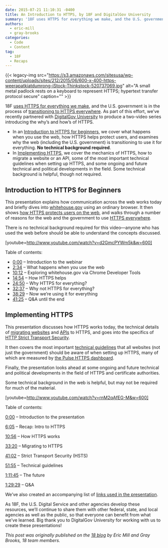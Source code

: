 ```yaml
---
date: 2015-07-21 11:10:31 -0400
title: An Introduction to HTTPS, by 18F and DigitalGov University
summary: '18F uses HTTPS for everything we make, and the U.S. government is in the process of transitioning to HTTPS everywhere. As part of this effort, we&#8217;ve recently partnered with DigitalGov University to produce a two-video series introducing the why&#8217;s and how&#8217;s of HTTPS. In an Introduction to HTTPS for beginners, we cover what happens when'
authors:
  - eric-mill
  - gray-brooks
categories:
  - Code
  - Content
tag:
  - 18F
  - Recaps
---
```


{{< legacy-img src="https://s3.amazonaws.com/sitesusa/wp-content/uploads/sites/212/2015/06/600-x-400-https-weerapatkiatdumrong-iStock-Thinkstock-520737069.jpg" alt="A small metal padlock rests on a keyboard to represent HTTPS; hypertext transfer protocol secure" caption="" >}} 

18F [uses HTTPS for everything we make](https://18f.gsa.gov/2014/11/13/why-we-use-https-in-every-gov-website-we-make/), and the U.S. government is in the process of [transitioning to HTTPS everywhere](https://18f.gsa.gov/2015/06/08/the-us-government-is-moving-to-https-everywhere/). As part of this effort, we&#8217;ve recently partnered with [DigitalGov University](https://www.WHATEVER/digitalgov-university/) to produce a two-video series introducing the why&#8217;s and how&#8217;s of HTTPS.

  * In an [Introduction to HTTPS for beginners](https://18f.gsa.gov/2015/07/16/introduction-to-https-webinar/#introduction-to-https-for-beginners), we cover what happens when you use the web, how HTTPS helps protect users, and examines why the web (including the U.S. government) is transitioning to use it for everything. **No technical background required**.
  * In [Implementing HTTPS](https://18f.gsa.gov/2015/07/16/introduction-to-https-webinar/#implementing-https), we cover the mechanics of HTTPS, how to migrate a website or an API, some of the most important technical guidelines when setting up HTTPS, and some ongoing and future technical and political developments in the field. Some technical background is helpful, though not required.

## Introduction to HTTPS for Beginners

This presentation explains how communication across the web works today and briefly dives into [whitehouse.gov](https://www.whitehouse.gov/) using an ordinary browser. It then shows [how HTTPS protects users on the web](https://https.cio.gov/faq/), and walks through a number of reasons for the web and the government to use [HTTPS everywhere](https://https.cio.gov/everything/).

There is no technical background required for this video—anyone who has used the web before should be able to understand the concepts discussed.

[youtube=http://www.youtube.com/watch?v=d2GmcPYWm5k&w=600]

Table of contents:

  * [0:00](https://www.youtube.com/watch?v=d2GmcPYWm5k&feature=youtu.be&t=0m0s) &#8211; Introduction to the webinar
  * [2:34](https://www.youtube.com/watch?v=d2GmcPYWm5k&feature=youtu.be&t=2m34s) &#8211; What happens when you use the web
  * [10:12](https://www.youtube.com/watch?v=d2GmcPYWm5k&feature=youtu.be&t=10m12s) &#8211; Exploring whitehouse.gov via Chrome Developer Tools
  * [14:54](https://www.youtube.com/watch?v=d2GmcPYWm5k&feature=youtu.be&t=14m54s) &#8211; How HTTPS helps
  * [24:50](https://www.youtube.com/watch?v=d2GmcPYWm5k&feature=youtu.be&t=24m50s) &#8211; Why HTTPS for everything?
  * [32:37](https://www.youtube.com/watch?v=d2GmcPYWm5k&feature=youtu.be&t=32m37s) &#8211; Why not HTTPS for everything?
  * [38:29](https://www.youtube.com/watch?v=d2GmcPYWm5k&feature=youtu.be&t=38m29s) &#8211; Now we&#8217;re using it for everything
  * [41:25](https://www.youtube.com/watch?v=d2GmcPYWm5k&feature=youtu.be&t=41m25s) &#8211; Q&A until the end

## Implementing HTTPS

This presentation discusses how HTTPS works today, the technical details of [migrating websites](https://https.cio.gov/mixed-content/) and [APIs](https://https.cio.gov/apis/) to HTTPS, and goes into the specifics of [HTTP Strict Transport Security](https://https.cio.gov/hsts/).

It then covers the most important [technical guidelines](https://https.cio.gov/technical-guidelines/) that all websites (not just the government) should be aware of when setting up HTTPS, many of which are measured by [the Pulse HTTPS dashboard](https://pulse.18f.gov/https/domains/).

Finally, the presentation looks ahead at some ongoing and future technical and political developments in the field of HTTPS and certificate authorities.

Some technical background in the web is helpful, but may not be required for much of the material.

[youtube=http://www.youtube.com/watch?v=rnM2qAfEG-M&w=600]

Table of contents:

[0:00](https://youtu.be/rnM2qAfEG-M?t=0m0s) &#8211; Introduction to the presentation
  
[6:05](https://www.youtube.com/watch?v=rnM2qAfEG-M&feature=youtu.be&t=6m5s) &#8211; Recap: Intro to HTTPS
  
[10:56](https://www.youtube.com/watch?v=rnM2qAfEG-M&feature=youtu.be&t=10m56s) &#8211; How HTTPS works
  
[33:20](https://www.youtube.com/watch?v=rnM2qAfEG-M&feature=youtu.be&t=33m20s) &#8211; Migrating to HTTPS
  
[41:02](https://www.youtube.com/watch?v=rnM2qAfEG-M&feature=youtu.be&t=41m2s) &#8211; Strict Transport Security (HSTS)
  
[51:55](https://www.youtube.com/watch?v=rnM2qAfEG-M&feature=youtu.be&t=51m55s) &#8211; Technical guidelines
  
[1:11:45](https://www.youtube.com/watch?v=rnM2qAfEG-M&feature=youtu.be&t=71m45s) &#8211; The future
  
[1:29:29](https://www.youtube.com/watch?v=rnM2qAfEG-M&feature=youtu.be&t=89m29s) &#8211; Q&A
  
We&#8217;ve also created an accompanying list of [links used in the presentation](https://github.com/GSA/https/blob/master/resources/implementing-https-links.md).

As 18F, the U.S. Digital Service and other agencies develop these resources, we&#8217;ll continue to share them with other federal, state, and local agencies as well as the public, so that everyone can benefit from what we&#8217;ve learned. Big thank you to DigitalGov University for working with us to create these presentations!

_This post was originally published on the [18 blog](https://18f.gsa.gov/blog/) by Eric Mill and Gray Brooks, 18 team members._